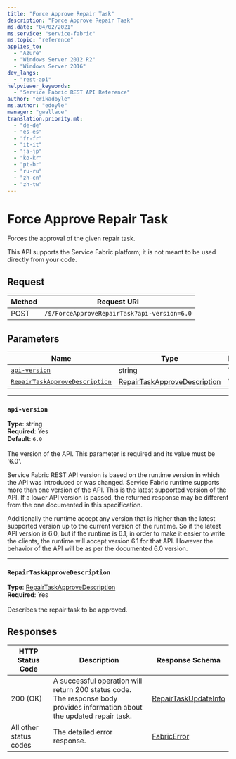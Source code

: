 ```yaml
---
title: "Force Approve Repair Task"
description: "Force Approve Repair Task"
ms.date: "04/02/2021"
ms.service: "service-fabric"
ms.topic: "reference"
applies_to: 
  - "Azure"
  - "Windows Server 2012 R2"
  - "Windows Server 2016"
dev_langs: 
  - "rest-api"
helpviewer_keywords: 
  - "Service Fabric REST API Reference"
author: "erikadoyle"
ms.author: "edoyle"
manager: "gwallace"
translation.priority.mt: 
  - "de-de"
  - "es-es"
  - "fr-fr"
  - "it-it"
  - "ja-jp"
  - "ko-kr"
  - "pt-br"
  - "ru-ru"
  - "zh-cn"
  - "zh-tw"
---
```

# Force Approve Repair Task
Forces the approval of the given repair task.

This API supports the Service Fabric platform; it is not meant to be used directly from your code.


## Request
| Method | Request URI |
| ------ | ----------- |
| POST | `/$/ForceApproveRepairTask?api-version=6.0` |


## Parameters
| Name | Type | Required | Location |
| --- | --- | --- | --- |
| [`api-version`](#api-version) | string | Yes | Query |
| [`RepairTaskApproveDescription`](#repairtaskapprovedescription) | [RepairTaskApproveDescription](sfclient-model-repairtaskapprovedescription.md) | Yes | Body |

____
### `api-version`
__Type__: string <br/>
__Required__: Yes<br/>
__Default__: `6.0` <br/>
<br/>
The version of the API. This parameter is required and its value must be '6.0'.

Service Fabric REST API version is based on the runtime version in which the API was introduced or was changed. Service Fabric runtime supports more than one version of the API. This is the latest supported version of the API. If a lower API version is passed, the returned response may be different from the one documented in this specification.

Additionally the runtime accept any version that is higher than the latest supported version up to the current version of the runtime. So if the latest API version is 6.0, but if the runtime is 6.1, in order to make it easier to write the clients, the runtime will accept version 6.1 for that API. However the behavior of the API will be as per the documented 6.0 version.


____
### `RepairTaskApproveDescription`
__Type__: [RepairTaskApproveDescription](sfclient-model-repairtaskapprovedescription.md) <br/>
__Required__: Yes<br/>
<br/>
Describes the repair task to be approved.

## Responses

| HTTP Status Code | Description | Response Schema |
| --- | --- | --- |
| 200 (OK) | A successful operation will return 200 status code.<br/>The response body provides information about the updated repair task.<br/> | [RepairTaskUpdateInfo](sfclient-model-repairtaskupdateinfo.md) |
| All other status codes | The detailed error response.<br/> | [FabricError](sfclient-model-fabricerror.md) |
